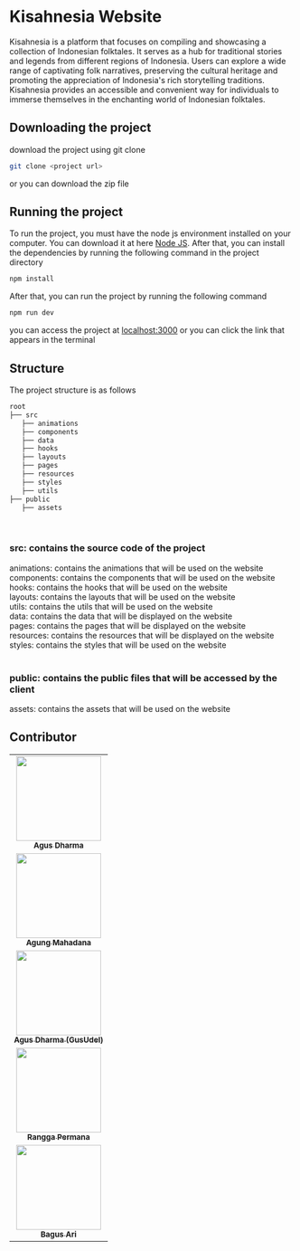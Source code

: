 # Kisahnesia Website

Kisahnesia is a platform that focuses on compiling and showcasing a collection of Indonesian folktales. It serves as a hub for traditional stories and legends from different regions of Indonesia. Users can explore a wide range of captivating folk narratives, preserving the cultural heritage and promoting the appreciation of Indonesia's rich storytelling traditions. Kisahnesia provides an accessible and convenient way for individuals to immerse themselves in the enchanting world of Indonesian folktales.

## Downloading the project

download the project using git clone

```bash
git clone <project url>
```

or you can download the zip file

## Running the project

To run the project, you must have the node js environment installed on your computer. You can download it at here [Node JS](https://nodejs.org/en/download/). After that, you can install the dependencies by running the following command in the project directory

```bash
npm install
```

After that, you can run the project by running the following command

```bash
npm run dev
```

you can access the project at [localhost:3000](http://localhost:3000) or you can click the link that appears in the terminal

## Structure

The project structure is as follows

```bash
root
├── src
   ├── animations
   ├── components
   ├── data
   ├── hooks
   ├── layouts
   ├── pages
   ├── resources
   ├── styles
   ├── utils
├── public
   ├── assets
```

<br/>

### src: contains the source code of the project

animations: contains the animations that will be used on the website <br/>
components: contains the components that will be used on the website <br/>
hooks: contains the hooks that will be used on the website <br/>
layouts: contains the layouts that will be used on the website <br/>
utils: contains the utils that will be used on the website <br/>
data: contains the data that will be displayed on the website <br/>
pages: contains the pages that will be displayed on the website <br/>
resources: contains the resources that will be displayed on the website <br/>
styles: contains the styles that will be used on the website <br/> <br/>

### public: contains the public files that will be accessed by the client

assets: contains the assets that will be used on the website

## Contributor

<table align="center">
    <tr>
        <td align="center"><a href="https://github.com/AgusDharmaUDEL93"><img src="https://avatars.githubusercontent.com/u/92203868?v=4" width="150px;" alt=""/><br><sub><b>Agus Dharma</b></sub></td>
    </tr>
    <tr>
        <td align="center"><a href="https://github.com/agungmahadana"><img src="https://avatars.githubusercontent.com/u/100138244?v=4" width="150px;" alt=""/><br><sub><b>Agung Mahadana</b></sub></td>
    </tr>
    <tr>
        <td align="center"><a href="https://github.com/madeputrateg"><img src="https://avatars.githubusercontent.com/u/91859807?v=4" width="150px;" alt=""/><br><sub><b>Agus Dharma (GusUdel)</b></sub></td>
    </tr>
    <tr>
        <td align="center"><a href="https://github.com/hoshiirui"><img src="https://avatars.githubusercontent.com/u/120825371?v=4" width="150px;" alt=""/><br><sub><b>Rangga Permana</b></sub></td>
    </tr>
    <tr>
        <td align="center"><a href="https://github.com/BagusAri-17"><img src="https://avatars.githubusercontent.com/u/102235137?v=4" width="150px;" alt=""/><br><sub><b>Bagus Ari</b></sub></td>
    </tr>
</table>
